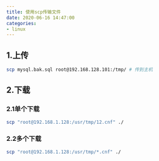```yaml
---
title: 使用scp传输文件
date: 2020-06-16 14:47:00
categories:
- linux
---
```

## 1.上传
```bash
scp mysql.bak.sql root@192.168.128.101:/tmp/ # 传到主机
```
## 2.下载
### 2.1单个下载
```bash
scp "root@192.168.1.128:/usr/tmp/12.cnf" ./
```
### 2.2多个下载
```bash
scp "root@192.168.1.128:/usr/tmp/*.cnf" ./
```